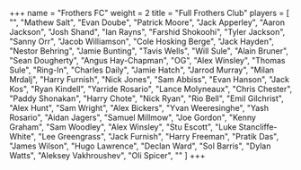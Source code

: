 +++
name = "Frothers FC"
weight = 2
title = "Full Frothers Club"
players = [
  "",
  "Mathew Salt",
  "Evan Doube",
  "Patrick Moore",
  "Jack Apperley",
  "Aaron Jackson",
  "Josh Shand",
  "Ian Rayns",
  "Farshid Shokoohi",
  "Tyler Jackson",
  "Sanny Orr",
  "Jacob Williamson",
  "Cole Hosking Berge",
  "Jack Hayden",
  "Nestor Behring",
  "Jamie Bunting",
  "Tavis Wells",
  "Will Sule",
  "Alain Bruner",
  "Sean Dougherty",
  "Angus Hay-Chapman",
  "OG",
  "Alex Winsley",
  "Thomas Sule",
  "Ring-In",
  "Charles Daily",
  "Jamie Hatch",
  "Jarrod Murray",
  "Milan Mrdalj",
  "Harry Furnish",
  "Nick Jones",
  "Sam Abbiss",
  "Evan Hanson",
  "Jack Kos",
  "Ryan Kindell",
  "Yarride Rosario",
  "Lance Molyneaux",
  "Chris Chester",
  "Paddy Shonakan",
  "Harry Chote",
  "Nick Ryan",
  "Rio Bell",
  "Emil Gilchrist",
  "Alex Hunt",
  "Sam Wright",
  "Alex Bickers",
  "Yvan Weeresinghe",
  "Yash Rosario",
  "Aidan Jagers",
  "Samuel Millmow",
  "Joe Gordon",
  "Kenny Graham",
  "Sam Woodley",
  "Alex Winsley",
  "Stu Escott",
  "Luke Stancliffe-White",
  "Lee Greengrass",
  "Jack Furnish",
  "Harry Freeman",
  "Pratik Das",
  "James Wilson",
  "Hugo Lawrence",
  "Declan Ward",
  "Sol Barris",
  "Dylan Watts",
  "Aleksey Vakhroushev",
  "Oli Spicer",
  ""
]
+++


